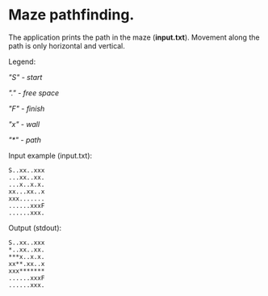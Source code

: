 # Maze pathfinding.

The application prints the path in the maze (**input.txt**).
Movement along the path is only horizontal and vertical.

Legend:

*"S" - start*

*"." - free space*

*"F" - finish*

*"x" - wall*

*"\*" - path*

Input example (input.txt):

    S..xx..xxx
    ...xx..xx.
    ...x..x.x.
    xx...xx..x
    xxx.......
    ......xxxF
    ......xxx.

Output (stdout):

    S..xx..xxx
    *..xx..xx.
    ***x..x.x.
    xx**.xx..x
    xxx*******
    ......xxxF
    ......xxx.
